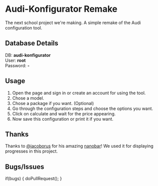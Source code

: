 # Audi-Konfigurator Remake

The next school project we're making. A simple remake of the Audi configuration tool.

## Database Details
DB: **audi-konfigurator**<br>
User: **root**<br>
Password: **-**

## Usage

1. Open the page and sign in or create an account for using the tool.
2. Chose a model.
3. Chose a package if you want. (Optional)
3. Go through the configuration steps and choose the options you want.
4. Click on calculate and wait for the price appearing.
5. Now save this configuration or print it if you want.

## Thanks
Thanks to [@jacoborus](https://github.com/jacoborus) for his amazing [nanobar](https://github.com/jacoborus/nanobar)! We used it for displaying progresses in this project.

## Bugs/Issues
if(bugs) {
    doPullRequest();
}
